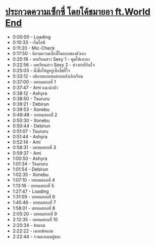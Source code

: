 # [ประกวดความเซ็กซี่ โดยโค้ชมายอา ft.World End](https://www.youtube.com/watch?v=Yvi3eVqU9d4)

- 0:00:00 - Loading
- 0:10:33 - เริ่มไลฟ์
- 0:11:20 - Mic-Check
- 0:17:50 - นิยามความเซ็กซี่ในแบบของตัวเอง
- 0:20:18 - บทเรียนสาว Sexy 1 - พูดให้เบาลง
- 0:22:56 - บทเรียนสาว Sexy 2 - ท่วงท่าที่กินใจ
- 0:25:03 - ตั้งชื่อให้ดูหรูเซ็กซี่ขยี้ใจ
- 0:33:12 - อธิบายแบบทดสอบหลังเลิกเรียน
- 0:37:00 - บททดสอบที่ 1
- 0:37:47 - Ami แนะนำตัว
- 0:38:12 - Ashyra
- 0:38:50 - Tsururu
- 0:39:21 - Debirun
- 0:39:53 - Xonebu
- 0:49:48 - บททดสอบที่ 2
- 0:50:30 - Xonebu
- 0:50:44 - Debirun
- 0:51:07 - Tsururu
- 0:51:44 - Ashyra
- 0:52:14 - Ami
- 0:58:31 - บททดสอบที่ 3
- 0:59:37 - Ami
- 1:00:50 - Ashyra
- 1:01:34 - Tsururu
- 1:01:54 - Debirun
- 1:02:35 - Xonebu
- 1:07:10 - บททดสอบที่ 4
- 1:13:16 - บททดสอบที่ 5
- 1:27:47 - Loading
- 1:31:59 - บททดสอบที่ 6
- 1:45:46 - บททดสอบที่ 7
- 1:58:01 - บททดสอบที่ 8
- 2:05:20 - บททดสอบที่ 9
- 2:12:35 - บททดสอบที่ 10
- 2:20:34 - ข้อแถม
- 2:22:22 - เฉลยข้อแถม
- 2:22:44 - รวมคะแนนผู้ชนะ
